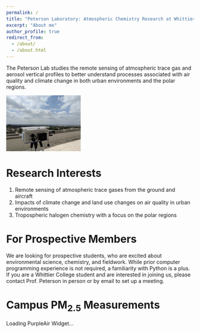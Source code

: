 ```yaml
---
permalink: /
title: "Peterson Laboratory: Atmospheric Chemistry Research at Whittier College"
excerpt: "About me"
author_profile: true
redirect_from: 
  - /about/
  - /about.html
---
```


The Peterson Lab studies the remote sensing of atmospheric trace gas and aerosol vertical profiles to better understand processes associated with air quality and climate change in both urban environments and the polar regions. 


<img src="/images/DOAS.jpg" height="150px">



Research Interests
======
1. Remote sensing of atmospheric trace gases from the ground and aircraft
1. Impacts of climate change and land use changes on air quality in urban environments
1. Tropospheric halogen chemistry with a focus on the polar regions

For Prospective Members
======
We are looking for prospective students, who are excited about environmental science, chemistry, and fieldwork. While prior computer programming experience is not required, a familiarity with Python is a plus. If you are a Whittier College student and are interested in joining us,  please contact Prof. Peterson in person or by email to set up a meeting.

Campus PM<sub>2.5</sub> Measurements
=====
<div id='PurpleAirWidget_55251_module_PM25_conversion_C0_average_10_layer_standard'>Loading PurpleAir Widget...</div>
<script src='https://www.purpleair.com/pa.widget.js?key=5PVQM8FJNB0TLNTG&module=PM25&conversion=C0&average=10&layer=standard&container=PurpleAirWidget_55251_module_PM25_conversion_C0_average_10_layer_standard'></script>
